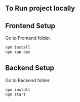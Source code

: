 ## To Run project locally


## Frontend Setup
Go to Frontend folder.

```bash
npm install
npm run dev
```

## Backend Setup
Go to Backend folder.

```bash
npm install
npm start
```
